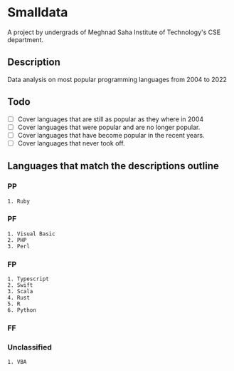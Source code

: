 # Smalldata
A project by undergrads of Meghnad Saha Institute of Technology's CSE department.


## Description 
Data analysis on most popular programming languages from 2004 to 2022

## Todo

- [ ] Cover languages that are still as popular as they where in 2004
- [ ] Cover languages that were popular and are no longer popular.
- [ ] Cover languages that have become popular in the recent years.
- [ ] Cover languages that never took off.

## Languages that match the descriptions outline

### PP 
	1. Ruby


### PF
	1. Visual Basic	
	2. PHP
	3. Perl
	

### FP
	1. Typescript
	2. Swift
	3. Scala
	4. Rust
	5. R
	6. Python


### FF

### Unclassified
	1. VBA